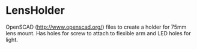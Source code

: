 # LensHolder

OpenSCAD (http://www.openscad.org/) files to create a holder for 75mm lens mount.
Has holes for screw to attach to flexible arm and LED holes for light.

